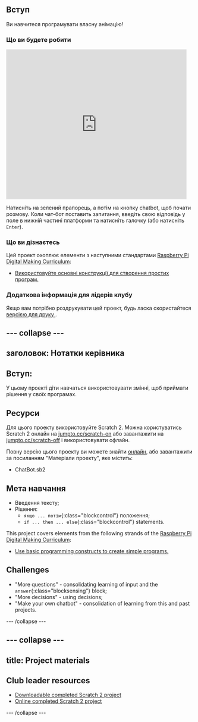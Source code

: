 ## Вступ

Ви навчитеся програмувати власну анімацію!

### Що ви будете робити

<div class="scratch-preview">
  <iframe allowtransparency="true" width="485" height="402" src="https://scratch.mit.edu/projects/embed/26762091/?autostart=false" frameborder="0"></iframe>
</div>

Натисніть на зелений прапорець, а потім на кнопку chatbot, щоб почати розмову. Коли чат-бот поставить запитання, введіть свою відповідь у поле в нижній частині платформи та натисніть галочку (або натисніть `Enter`).

### Що ви дізнаєтесь

Цей проект охоплює елементи з наступними стандартами [Raspberry Pi Digital Making Curriculum](http://rpf.io/curriculum):

+ [Використовуйте основні конструкції для створення простих програм.](https://www.raspberrypi.org/curriculum/programming/creator)

### Додаткова інформація для лідерів клубу

Якщо вам потрібно роздрукувати цей проект, будь ласка скористайтеся [ версією для друку ](https://projects.raspberrypi.org/en/projects/chatbot/print).

## \--- collapse \---

## заголовок: Нотатки керівника

## Вступ:

У цьому проекті діти навчаться використовувати змінні, щоб приймати рішення у своїх програмах.

## Ресурси

Для цього проекту використовуйте Scratch 2. Можна користуватись Scratch 2 онлайн на [jumpto.cc/scratch-on](http://jumpto.cc/scratch-on) або завантажити на [jumpto.cc/scratch-off](http://jumpto.cc/scratch-off) і використовувати офлайн.

Повну версію цього проекту ви можете знайти [онлайн](http://scratch.mit.edu/projects/26762091/#editor), або завантажити за посиланням "Матеріали проекту", яке містить:

+ ChatBot.sb2

## Мета навчання

+ Введення тексту;
+ Рішення: 
    + `якщо ... потім`{:class="blockcontrol"} положення;
    + `if ... then ... else`{:class="blockcontrol"} statements.

This project covers elements from the following strands of the [Raspberry Pi Digital Making Curriculum](http://rpf.io/curriculum):

+ [Use basic programming constructs to create simple programs.](https://www.raspberrypi.org/curriculum/programming/creator)

## Challenges

+ "More questions" - consolidating learning of input and the `answer`{:class="blocksensing"} block;
+ "More decisions" - using decisions;
+ "Make your own chatbot" - consolidation of learning from this and past projects.

\--- /collapse \---

## \--- collapse \---

## title: Project materials

## Club leader resources

+ [Downloadable completed Scratch 2 project](resources/ChatBot.sb2)
+ [Online completed Scratch 2 project](http://scratch.mit.edu/projects/26762091/#editor)

\--- /collapse \---